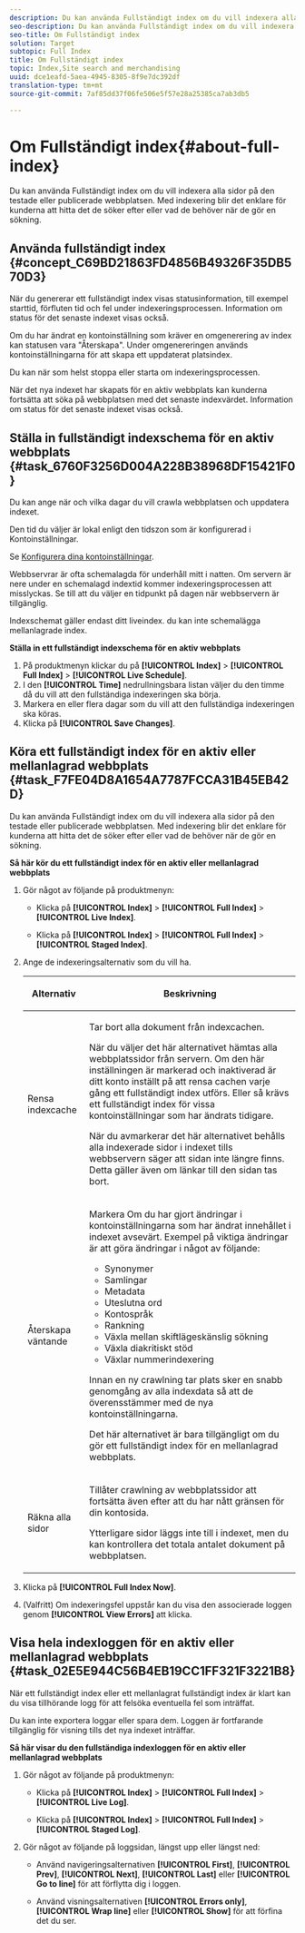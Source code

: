 ```yaml
---
description: Du kan använda Fullständigt index om du vill indexera alla sidor på den testade eller publicerade webbplatsen. Med indexering blir det enklare för kunderna att hitta det de söker efter eller vad de behöver när de gör en sökning.
seo-description: Du kan använda Fullständigt index om du vill indexera alla sidor på den testade eller publicerade webbplatsen. Med indexering blir det enklare för kunderna att hitta det de söker efter eller vad de behöver när de gör en sökning.
seo-title: Om Fullständigt index
solution: Target
subtopic: Full Index
title: Om Fullständigt index
topic: Index,Site search and merchandising
uuid: dce1eafd-5aea-4945-8305-8f9e7dc392df
translation-type: tm+mt
source-git-commit: 7af85dd37f06fe506e5f57e28a25385ca7ab3db5

---
```



# Om Fullständigt index{#about-full-index}

Du kan använda Fullständigt index om du vill indexera alla sidor på den testade eller publicerade webbplatsen. Med indexering blir det enklare för kunderna att hitta det de söker efter eller vad de behöver när de gör en sökning.

## Använda fullständigt index {#concept_C69BD21863FD4856B49326F35DB570D3}

När du genererar ett fullständigt index visas statusinformation, till exempel starttid, förfluten tid och fel under indexeringsprocessen. Information om status för det senaste indexet visas också.

Om du har ändrat en kontoinställning som kräver en omgenerering av index kan statusen vara &quot;Återskapa&quot;. Under omgenereringen används kontoinställningarna för att skapa ett uppdaterat platsindex.

Du kan när som helst stoppa eller starta om indexeringsprocessen.

När det nya indexet har skapats för en aktiv webbplats kan kunderna fortsätta att söka på webbplatsen med det senaste indexvärdet. Information om status för det senaste indexet visas också.

## Ställa in fullständigt indexschema för en aktiv webbplats {#task_6760F3256D004A228B38968DF15421F0}

Du kan ange när och vilka dagar du vill crawla webbplatsen och uppdatera indexet.

Den tid du väljer är lokal enligt den tidszon som är konfigurerad i Kontoinställningar.

Se [Konfigurera dina kontoinställningar](../c-about-settings-menu/c-about-account-options-menu.md#task_80A38D0C8E4F453395BD67B81E4B45D9).

Webbservrar är ofta schemalagda för underhåll mitt i natten. Om servern är nere under en schemalagd indextid kommer indexeringsprocessen att misslyckas. Se till att du väljer en tidpunkt på dagen när webbservern är tillgänglig.

Indexschemat gäller endast ditt liveindex. du kan inte schemalägga mellanlagrade index.

**Ställa in ett fullständigt indexschema för en aktiv webbplats**

1. På produktmenyn klickar du på **[!UICONTROL Index]** > **[!UICONTROL Full Index]** > **[!UICONTROL Live Schedule]**.
1. I den **[!UICONTROL Time]** nedrullningsbara listan väljer du den timme då du vill att den fullständiga indexeringen ska börja.
1. Markera en eller flera dagar som du vill att den fullständiga indexeringen ska köras.
1. Klicka på **[!UICONTROL Save Changes]**.

## Köra ett fullständigt index för en aktiv eller mellanlagrad webbplats {#task_F7FE04D8A1654A7787FCCA31B45EB42D}

Du kan använda Fullständigt index om du vill indexera alla sidor på den testade eller publicerade webbplatsen. Med indexering blir det enklare för kunderna att hitta det de söker efter eller vad de behöver när de gör en sökning.

**Så här kör du ett fullständigt index för en aktiv eller mellanlagrad webbplats**

1. Gör något av följande på produktmenyn:

   * Klicka på **[!UICONTROL Index]** > **[!UICONTROL Full Index]** > **[!UICONTROL Live Index]**.

   * Klicka på **[!UICONTROL Index]** > **[!UICONTROL Full Index]** > **[!UICONTROL Staged Index]**.

1. Ange de indexeringsalternativ som du vill ha.

   <table> 
    <thead> 
    <tr> 
    <th colname="col1" class="entry"> <p>Alternativ </p> </th> 
    <th colname="col2" class="entry"> <p>Beskrivning </p> </th> 
    </tr> 
    </thead>
    <tbody> 
    <tr> 
    <td colname="col1"> <p>Rensa indexcache </p> </td> 
    <td colname="col2"> <p>Tar bort alla dokument från indexcachen. </p> <p>När du väljer det här alternativet hämtas alla webbplatssidor från servern. Om den här inställningen är markerad och inaktiverad är ditt konto inställt på att rensa cachen varje gång ett fullständigt index utförs. Eller så krävs ett fullständigt index för vissa kontoinställningar som har ändrats tidigare. </p> <p>När du avmarkerar det här alternativet behålls alla indexerade sidor i indexet tills webbservern säger att sidan inte längre finns. Detta gäller även om länkar till den sidan tas bort. </p> </td> 
    </tr> 
    <tr> 
    <td colname="col1"> <p>Återskapa väntande </p> </td> 
    <td colname="col2"> <p>Markera Om du har gjort ändringar i kontoinställningarna som har ändrat innehållet i indexet avsevärt. Exempel på viktiga ändringar är att göra ändringar i något av följande: 
    <ul id="ul_4EB8FF692FEB47BBB9A64D61299380D1"> 
    <li id="li_7CF8D286512F4210BEA3DB9F0EFA097A">Synonymer </li> 
    <li id="li_8178ABC342BB4365B3927E20433756E3">Samlingar </li> 
    <li id="li_57C8BD06BFA64AFAA2C9EF2CC59520EF">Metadata </li> 
    <li id="li_C4B6A7DA023B4A43991D03EC592170C9">Uteslutna ord </li> 
    <li id="li_9E0AD4B6DDC24A5A8FB5C2C1CCD5348A">Kontospråk </li> 
    <li id="li_338F107547DF48AAA0EF90F4AD8664A5">Rankning </li> 
    <li id="li_7F49B86D94974E79AAD381A64A1400F2">Växla mellan skiftlägeskänslig sökning </li> 
    <li id="li_E8FE6EE240A840AC826ADF4294AAC6F6">Växla diakritiskt stöd </li> 
    <li id="li_51763D482DCB4ED0972966F492B8C0F2">Växlar nummerindexering </li> 
    </ul> </p> <p>Innan en ny crawlning tar plats sker en snabb genomgång av alla indexdata så att de överensstämmer med de nya kontoinställningarna. </p> <p>Det här alternativet är bara tillgängligt om du gör ett fullständigt index för en mellanlagrad webbplats. </p> </td> 
    </tr> 
    <tr> 
    <td colname="col1"> <p>Räkna alla sidor </p> </td> 
    <td colname="col2"> <p>Tillåter crawlning av webbplatssidor att fortsätta även efter att du har nått gränsen för din kontosida. </p> <p>Ytterligare sidor läggs inte till i indexet, men du kan kontrollera det totala antalet dokument på webbplatsen. </p> </td> 
    </tr> 
    </tbody> 
    </table>

1. Klicka på **[!UICONTROL Full Index Now]**.
1. (Valfritt) Om indexeringsfel uppstår kan du visa den associerade loggen genom **[!UICONTROL View Errors]** att klicka.

## Visa hela indexloggen för en aktiv eller mellanlagrad webbplats {#task_02E5E944C56B4EB19CC1FF321F3221B8}

När ett fullständigt index eller ett mellanlagrat fullständigt index är klart kan du visa tillhörande logg för att felsöka eventuella fel som inträffat.

Du kan inte exportera loggar eller spara dem. Loggen är fortfarande tillgänglig för visning tills det nya indexet inträffar.

**Så här visar du den fullständiga indexloggen för en aktiv eller mellanlagrad webbplats**

1. Gör något av följande på produktmenyn:

   * Klicka på **[!UICONTROL Index]** > **[!UICONTROL Full Index]** > **[!UICONTROL Live Log]**.

   * Klicka på **[!UICONTROL Index]** > **[!UICONTROL Full Index]** > **[!UICONTROL Staged Log]**.

1. Gör något av följande på loggsidan, längst upp eller längst ned:

   * Använd navigeringsalternativen **[!UICONTROL First]**, **[!UICONTROL Prev]**, **[!UICONTROL Next]**, **[!UICONTROL Last]** eller **[!UICONTROL Go to line]** för att förflytta dig i loggen.

   * Använd visningsalternativen **[!UICONTROL Errors only]**, **[!UICONTROL Wrap line]** eller **[!UICONTROL Show]** för att förfina det du ser.

